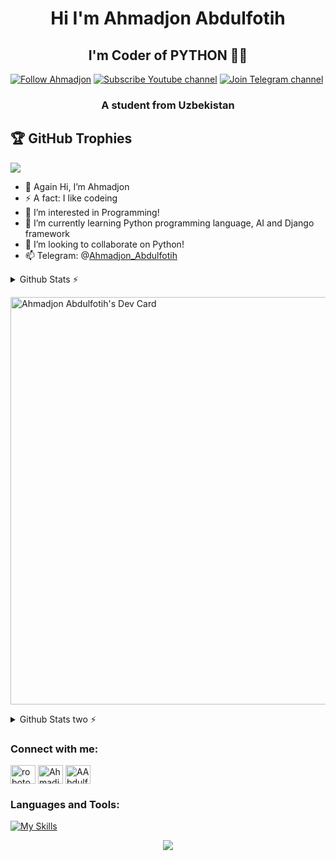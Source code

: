 <div id="header" align="center">
<h1>Hi I'm Ahmadjon Abdulfotih </h1></div>
<div align="center">
<h2>I'm Coder of PYTHON 👨‍💻 </h1></div>

<p><a href="https://github.com/Ahmadjon365">
<img alt="Follow Ahmadjon" src="https://img.shields.io/static/v1?label=Follow&message=Ahmadjon365&style=for-the-badge&color=4A90E2&labelColor=222222" /></a>
<a href="https://www.youtube.com/@dasturlash08">
<img alt="Subscribe Youtube channel" src="https://img.shields.io/static/v1?label=Subscribe&message=Youtube-Channel&style=for-the-badge&color=4A90E2&labelColor=222222" /></a>
<a href="https://t.me/Rasmlar_va_malumotlar_uz">
<img alt="Join Telegram channel" src="https://img.shields.io/static/v1?label=Join&message=Telegram-Channel&style=for-the-badge&color=4A90E2&labelColor=222222" /></a> </p>

<h3 align="center">A student from Uzbekistan</h3>


## 🏆 GitHub Trophies
![](https://github-profile-trophy.vercel.app/?username=Ahmadjon365&theme=radical&no-frame=true&no-bg=true&margin-w=4)
</a>

- 👋 Again Hi, I’m Ahmadjon
- ⚡️ A fact: I like codeing
- 👀 I’m interested in Programming!
- 🌱 I’m currently learning Python programming language, AI and Django framework
- 💞️ I’m looking to collaborate on Python!
- 📫 Telegram: @[Ahmadjon_Abdulfotih](https://t.me/Ahmadjon_Abdulfotih)

<details>
<summary>Github Stats ⚡</summary>
<p align="center">
<img src="https://github-profile-summary-cards.vercel.app/api/cards/profile-details?username=Ahmadjon365&theme=2077">
<img align="center" src="https://github-profile-summary-cards.vercel.app/api/cards/stats?username=Ahmadjon365&theme=2077">
<img align="center" src="https://github-profile-summary-cards.vercel.app/api/cards/productive-time?username=Ahmadjon365&theme=2077&utcOffset=5"><br><br><p align="center">
</p>
</details>

<a href="https://app.daily.dev/ahmadjon_365"><img src="https://api.daily.dev/devcards/v2/XsQYQpg8Fvt3a0VI188Qg.png?type=wide&r=6qq" width="652" alt="Ahmadjon Abdulfotih's Dev Card"/></a>

<details>
<summary>Github Stats two ⚡</summary>
<p><img align="right" src="https://github-readme-stats.vercel.app/api/top-langs/?username=Ahmadjon365&layout=compact" /></p>
<p align="left">&nbsp;<img align="center" src="https://github-readme-stats.vercel.app/api?username=Ahmadjon365&show_icons=true&locale=en" alt="Ahmadjon365" /></p>
<p align="left"><img align="center" src="https://github-readme-streak-stats.herokuapp.com/?user=Ahmadjon365&" alt="Adhma20080" /></p>
</details>

<h3 align="left">Connect with me:</h3>
<p align="left">
<a href="https://www.youtube.com/@dasturlash08" target="blank"><img align="center" src="https://raw.githubusercontent.com/rahuldkjain/github-profile-readme-generator/master/src/images/icons/Social/youtube.svg" alt="robotoproprogramtexno" height="30" width="40" /></a>
<a href="https://www.linkedin.com/in/ahmadjon-abdulfotih-222a6a2a5/" target="blank"><img align="center" src="https://raw.githubusercontent.com/rahuldkjain/github-profile-readme-generator/master/src/images/icons/Social/linked-in-alt.svg" alt="Ahmadjon365" height="30" width="40" /></a>
<a href="https://twitter.com/AAbdulfotih" target="blank"><img align="center" src="https://raw.githubusercontent.com/rahuldkjain/github-profile-readme-generator/master/src/images/icons/Social/twitter.svg" alt="AAbdulfotih" height="30" width="40" /></a>
</p>

<h3 align="left">Languages and Tools:</h3>

[![My Skills](https://skillicons.dev/icons?i=linux,ubuntu,windows,cpp,python,django,fastapi,qt,postgresql,sqlite,mongodb,git,html,css,vscode,arduino,discord,figma,github,ai,instagram,ps,pr,pycharm,linkedin,dotnet,ideajavajs)](https://skillicons.dev)

<p align="center"><img src="https://capsule-render.vercel.app/api?type=waving&color=gradient&height=100&section=footer"/></p>
